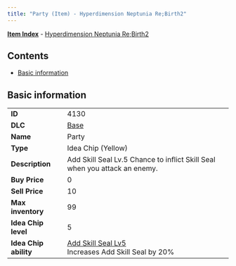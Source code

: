 ```yaml
---
title: "Party (Item) - Hyperdimension Neptunia Re;Birth2"
---
```


[**Item Index**](/neptunia/rb2/item/index.html) - [Hyperdimension Neptunia Re;Birth2](/neptunia/rb2)

## Contents

- [Basic information](#basic-information)

## Basic information

|   |   |
| -- | -- |
| **ID** | 4130 |
| **DLC** | [Base](/neptunia/rb2/dlc/0-base.html) |
| **Name** | Party |
| **Type** | Idea Chip (Yellow) |
| **Description** | Add Skill Seal Lv.5 Chance to inflict Skill Seal when you attack an enemy. |
| **Buy Price** | 0 |
| **Sell Price** | 10 |
| **Max inventory** | 99 |
| **Idea Chip level** | 5 |
| **Idea Chip ability** | [Add Skill Seal Lv5](/neptunia/rb2/ability/0-9529-add-skill-seal-lv5.html)<br />Increases Add Skill Seal by 20% |